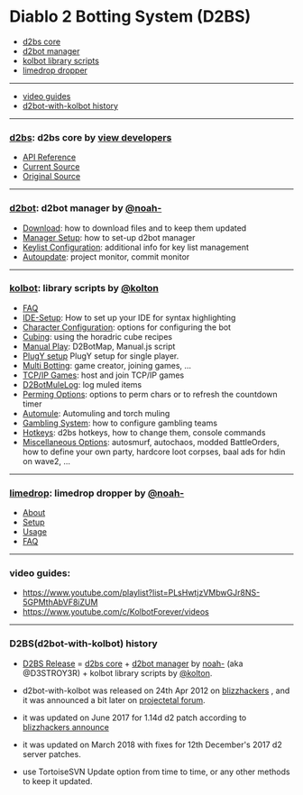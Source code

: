 # Diablo 2 Botting System (D2BS)

* [d2bs core](#d2bs-d2bs-core-by-view-developers)
* [d2bot manager](#d2bot-d2bot-manager-by-noah-)
* [kolbot library scripts](#kolbot-library-scripts-by-kolton)
* [limedrop dropper](#limedrop-limedrop-dropper-by-noah-)

---

* [video guides](#video-guides)
* [d2bot-with-kolbot history](#d2bsd2bot-with-kolbot-history)

---

### [d2bs](d2bs/#d2bs): d2bs core by [view developers](https://app.assembla.com/spaces/d2bs/team)

* [API Reference](https://github.com/noah-/d2bs/blob/master/README.md)
* [Current Source](https://github.com/noah-/d2bs)
* [Original Source](https://app.assembla.com/spaces/d2bs/subversion/source)

---

### [d2bot](d2bot/#d2bot): d2bot manager by [@noah-](https://github.com/noah-)

* [Download](d2bot/Download.md): how to download files and to keep them updated
* [Manager Setup](d2bot/ManagerSetup.md/#manager-setup): how to set-up d2bot manager
* [Keylist Configuration](d2bot/Keylist.md/#keylist): additional info for key list management
* [Autoupdate](d2bot/Autoupdate.md/#autoupdate): project monitor, commit monitor

---

### [kolbot](kolbot/#kolbot): library scripts by [@kolton](https://github.com/kolton)

* [FAQ](kolbot/FAQ.md/#faq)
* [IDE-Setup](kolbot/IDES.md/#code-editors-ides): How to set up your IDE for syntax highlighting
* [Character Configuration](kolbot/CharacterConfig.md/#character-configuration): options for configuring the bot
* [Cubing](kolbot/Cubing.md/#cubing): using the horadric cube recipes
* [Manual Play](kolbot/ManualPlay.md/#manual-playing): D2BotMap, Manual.js script
* [PlugY setup](kolbot/PlugY.md#plugy-setup-for-single-player-botting) PlugY setup for single player.
* [Multi Botting](kolbot/MultiBotting.md/#multi-botting): game creator, joining games, ...
* [TCP/IP Games](kolbot/TCP-IP%20games.md#tcpip-games): host and join TCP/IP games
* [D2BotMuleLog](kolbot/D2BotMuleLog.md/#d2botmulelog): log muled items
* [Perming Options](kolbot/PermingOptions.md/#perming-options): options to perm chars or to refresh the countdown timer
* [Automule](kolbot/Automule.md/#automule): Automuling and torch muling
* [Gambling System](kolbot/GamblingSystem.md#gambling-system): how to configure gambling teams
* [Hotkeys](kolbot/Hotkeys.md/#hotkeys): d2bs hotkeys, how to change them, console commands
* [Miscellaneous Options](kolbot/MiscellaneousOptions.md/#miscellaneous-options): autosmurf, autochaos, modded BattleOrders, how to define your own party, hardcore loot corpses, baal ads for hdin on wave2, ...

---

### [limedrop](limedrop/#limedrop-guide): limedrop dropper by [@noah-](https://github.com/noah-)

* [About](limedrop/#about-limedrop)
* [Setup](limedrop/#setup-limedrop)
* [Usage](limedrop/#using-limedrop)
* [FAQ](limedrop/#frequently-asked-questions)

---

### video guides:

* <https://www.youtube.com/playlist?list=PLsHwtjzVMbwGJr8NS-5GPMthAbVF8iZUM>
* <https://www.youtube.com/c/KolbotForever/videos>

---

### D2BS(d2bot-with-kolbot) history

* [D2BS Release](https://web.archive.org/web/20170813084150/http://www.blizzhackers.cc/viewforum.php?f=228&sid=923d6d1f4fb72bbe94aa7cb14600e0c1) = [d2bs core](https://github.com/noah-/d2bs) + [d2bot manager](https://github.com/d2botsharp/d2bot/) by [noah-](https://github.com/noah-) (aka @D3STROY3R) + kolbot library scripts by [@kolton](https://github.com/kolton).

* d2bot-with-kolbot was released on 24th Apr 2012 on [blizzhackers](https://web.archive.org/web/20171030004307/http://www.blizzhackers.cc/viewtopic.php?f=206&t=489091&sid=076b6f411e98d938f4568c448d3f5845) , and it was announced a bit later on [projectetal forum](https://web.archive.org/web/20170215101441/http://www.projectetal.com:80/forums/threads/kolbot-and-d2bot.8698/).

* it was updated on June 2017 for 1.14d d2 patch according to [blizzhackers announce](https://web.archive.org/web/20171115131230/http://www.blizzhackers.cc/viewtopic.php?f=204&t=545178&sid=ffa80262b1692f21eaea19109146c071&start=0)

* it was updated on March 2018 with fixes for 12th December's 2017 d2 server patches.

* use TortoiseSVN Update option from time to time, or any other methods to keep it updated.
